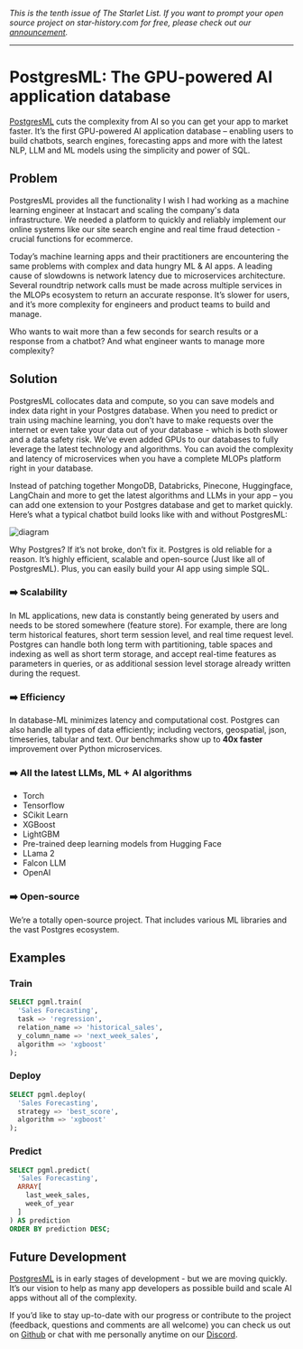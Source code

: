 _This is the tenth issue of The Starlet List. If you want to prompt your open source project on star-history.com for free, please check out our [announcement](/blog/list-your-open-source-project)._

---

# PostgresML: The GPU-powered AI application database

[PostgresML](https://postgresml.org/) cuts the complexity from AI so you can get your app to market faster. It’s the first GPU-powered AI application database – enabling users to build chatbots, search engines, forecasting apps and more with the latest NLP, LLM and ML models using the simplicity and power of SQL.

## Problem

PostgresML provides all the functionality I wish I had working as a machine learning engineer at Instacart and scaling the company's data infrastructure. We needed a platform to quickly and reliably implement our online systems like our site search engine and real time fraud detection - crucial functions for ecommerce.

Today’s machine learning apps and their practitioners are encountering the same problems with complex and data hungry ML & AI apps. A leading cause of slowdowns is network latency due to microservices architecture. Several roundtrip network calls must be made across multiple services in the MLOPs ecosystem to return an accurate response. It’s slower for users, and it’s more complexity for engineers and product teams to build and manage.

Who wants to wait more than a few seconds for search results or a response from a chatbot? And what engineer wants to manage more complexity?

## Solution

PostgresML collocates data and compute, so you can save models and index data right in your Postgres database. When you need to predict or train using machine learning, you don’t have to make requests over the internet or even take your data out of your database - which is both slower and a data safety risk. We’ve even added GPUs to our databases to fully leverage the latest technology and algorithms. You can avoid the complexity and latency of microservices when you have a complete MLOPs platform right in your database.

Instead of patching together MongoDB, Databricks, Pinecone, Huggingface, LangChain and more to get the latest algorithms and LLMs in your app – you can add one extension to your Postgres database and get to market quickly. Here’s what a typical chatbot build looks like with and without PostgresML:

![diagram](/blog/assets/postgresml/diagram.webp)

Why Postgres? If it’s not broke, don’t fix it. Postgres is old reliable for a reason. It’s highly efficient, scalable and open-source (Just like all of PostgresML). Plus, you can easily build your AI app using simple SQL.

### ➡️ Scalability

In ML applications, new data is constantly being generated by users and needs to be stored somewhere (feature store). For example, there are long term historical features, short term session level, and real time request level. Postgres can handle both long term with partitioning, table spaces and indexing as well as short term storage, and accept real-time features as parameters in queries, or as additional session level storage already written during the request.

### ➡️ Efficiency

In database-ML minimizes latency and computational cost. Postgres can also handle all types of data efficiently; including vectors, geospatial, json, timeseries, tabular and text. Our benchmarks show up to **40x faster** improvement over Python microservices.

### ➡️ All the latest LLMs, ML + AI algorithms

-   Torch
-   Tensorflow
-   SCikit Learn
-   XGBoost
-   LightGBM
-   Pre-trained deep learning models from Hugging Face
-   LLama 2
-   Falcon LLM
-   OpenAI

### ➡️ Open-source

We’re a totally open-source project. That includes various ML libraries and the vast Postgres ecosystem.

## Examples

### Train

```sql
SELECT pgml.train(
  'Sales Forecasting',
  task => 'regression',
  relation_name => 'historical_sales',
  y_column_name => 'next_week_sales',
  algorithm => 'xgboost'
);
```

### Deploy

```sql
SELECT pgml.deploy(
  'Sales Forecasting',
  strategy => 'best_score',
  algorithm => 'xgboost'
);
```

### Predict

```sql
SELECT pgml.predict(
  'Sales Forecasting',
  ARRAY[
    last_week_sales,
    week_of_year
  ]
) AS prediction
ORDER BY prediction DESC;
```

## Future Development

[PostgresML](https://postgresml.org/) is in early stages of development - but we are moving quickly. It’s our vision to help as many app developers as possible build and scale AI apps without all of the complexity.

If you’d like to stay up-to-date with our progress or contribute to the project (feedback, questions and comments are all welcome) you can check us out on [Github](https://github.com/postgresml/postgresml) or chat with me personally anytime on our [Discord](https://discord.com/invite/DmyJP3qJ7U).
